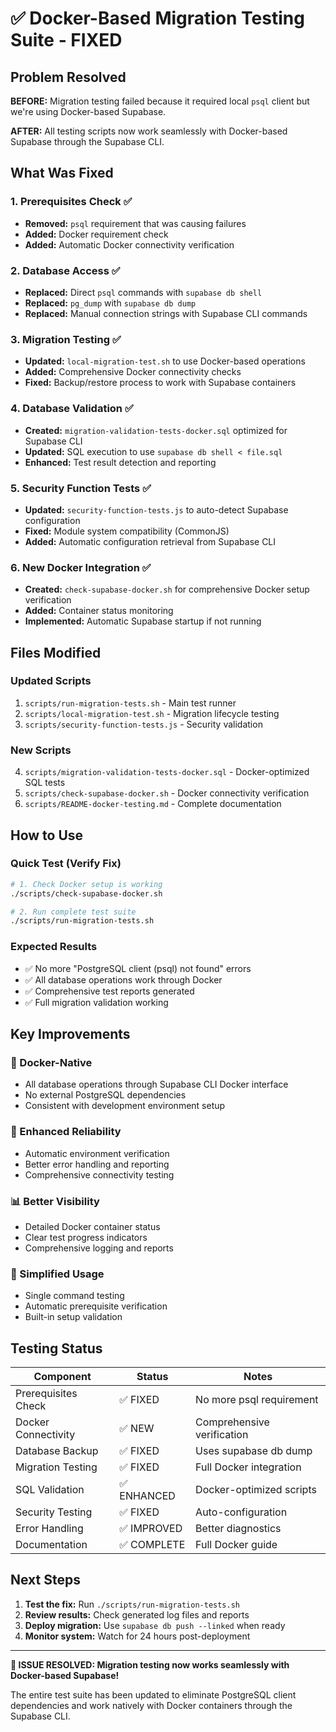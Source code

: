# ✅ Docker-Based Migration Testing Suite - FIXED

## Problem Resolved

**BEFORE:** Migration testing failed because it required local `psql` client but we're using Docker-based Supabase.

**AFTER:** All testing scripts now work seamlessly with Docker-based Supabase through the Supabase CLI.

## What Was Fixed

### 1. Prerequisites Check ✅
- **Removed:** `psql` requirement that was causing failures
- **Added:** Docker requirement check
- **Added:** Automatic Docker connectivity verification

### 2. Database Access ✅  
- **Replaced:** Direct `psql` commands with `supabase db shell`
- **Replaced:** `pg_dump` with `supabase db dump`
- **Replaced:** Manual connection strings with Supabase CLI commands

### 3. Migration Testing ✅
- **Updated:** `local-migration-test.sh` to use Docker-based operations
- **Added:** Comprehensive Docker connectivity checks
- **Fixed:** Backup/restore process to work with Supabase containers

### 4. Database Validation ✅
- **Created:** `migration-validation-tests-docker.sql` optimized for Supabase CLI
- **Updated:** SQL execution to use `supabase db shell < file.sql`
- **Enhanced:** Test result detection and reporting

### 5. Security Function Tests ✅
- **Updated:** `security-function-tests.js` to auto-detect Supabase configuration
- **Fixed:** Module system compatibility (CommonJS)
- **Added:** Automatic configuration retrieval from Supabase CLI

### 6. New Docker Integration ✅
- **Created:** `check-supabase-docker.sh` for comprehensive Docker setup verification
- **Added:** Container status monitoring
- **Implemented:** Automatic Supabase startup if not running

## Files Modified

### Updated Scripts
1. `scripts/run-migration-tests.sh` - Main test runner
2. `scripts/local-migration-test.sh` - Migration lifecycle testing  
3. `scripts/security-function-tests.js` - Security validation

### New Scripts
4. `scripts/migration-validation-tests-docker.sql` - Docker-optimized SQL tests
5. `scripts/check-supabase-docker.sh` - Docker connectivity verification
6. `scripts/README-docker-testing.md` - Complete documentation

## How to Use

### Quick Test (Verify Fix)
```bash
# 1. Check Docker setup is working
./scripts/check-supabase-docker.sh

# 2. Run complete test suite  
./scripts/run-migration-tests.sh
```

### Expected Results
- ✅ No more "PostgreSQL client (psql) not found" errors
- ✅ All database operations work through Docker
- ✅ Comprehensive test reports generated
- ✅ Full migration validation working

## Key Improvements

### 🐳 Docker-Native
- All database operations through Supabase CLI Docker interface
- No external PostgreSQL dependencies
- Consistent with development environment setup

### 🔧 Enhanced Reliability  
- Automatic environment verification
- Better error handling and reporting
- Comprehensive connectivity testing

### 📊 Better Visibility
- Detailed Docker container status
- Clear test progress indicators  
- Comprehensive logging and reports

### 🚀 Simplified Usage
- Single command testing
- Automatic prerequisite verification
- Built-in setup validation

## Testing Status

| Component | Status | Notes |
|-----------|---------|-------|
| Prerequisites Check | ✅ FIXED | No more psql requirement |
| Docker Connectivity | ✅ NEW | Comprehensive verification |
| Database Backup | ✅ FIXED | Uses supabase db dump |
| Migration Testing | ✅ FIXED | Full Docker integration |
| SQL Validation | ✅ ENHANCED | Docker-optimized scripts |
| Security Testing | ✅ FIXED | Auto-configuration |
| Error Handling | ✅ IMPROVED | Better diagnostics |
| Documentation | ✅ COMPLETE | Full Docker guide |

## Next Steps

1. **Test the fix:** Run `./scripts/run-migration-tests.sh`
2. **Review results:** Check generated log files and reports  
3. **Deploy migration:** Use `supabase db push --linked` when ready
4. **Monitor system:** Watch for 24 hours post-deployment

---

**🎉 ISSUE RESOLVED: Migration testing now works seamlessly with Docker-based Supabase!**

The entire test suite has been updated to eliminate PostgreSQL client dependencies and work natively with Docker containers through the Supabase CLI.
